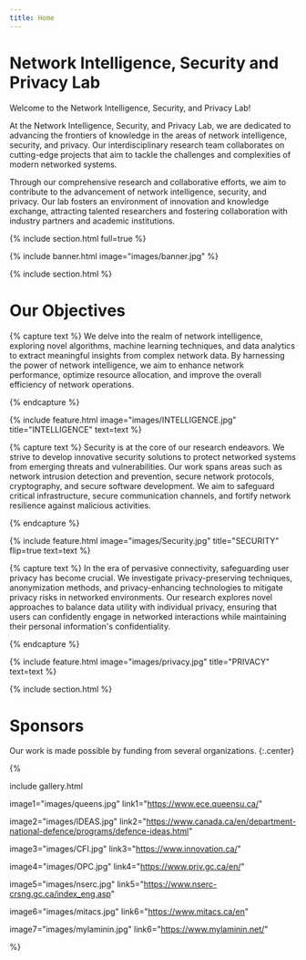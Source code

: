 ```yaml
---
title: Home
---
```


# Network Intelligence, Security and Privacy Lab

Welcome to the Network Intelligence, Security, and Privacy Lab!

At the Network Intelligence, Security, and Privacy Lab, we are dedicated to advancing the frontiers of knowledge in the areas of network intelligence, security, and privacy. Our interdisciplinary research team collaborates on cutting-edge projects that aim to tackle the challenges and complexities of modern networked systems.

Through our comprehensive research and collaborative efforts, we aim to contribute to the advancement of network intelligence, security, and privacy. Our lab fosters an environment of innovation and knowledge exchange, attracting talented researchers and fostering collaboration with industry partners and academic institutions.


{% include section.html full=true %}

{% include banner.html image="images/banner.jpg" %}

{% include section.html %}

# Our Objectives

{% capture text %}
We delve into the realm of network intelligence, exploring novel algorithms, machine learning techniques, and data analytics to extract meaningful insights from complex network data. By harnessing the power of network intelligence, we aim to enhance network performance, optimize resource allocation, and improve the overall efficiency of network operations.

{% endcapture %}

{%
  include feature.html
  image="images/INTELLIGENCE.jpg"
  title="INTELLIGENCE"
  text=text
%}

{% capture text %}
Security is at the core of our research endeavors. We strive to develop innovative security solutions to protect networked systems from emerging threats and vulnerabilities. Our work spans areas such as network intrusion detection and prevention, secure network protocols, cryptography, and secure software development. We aim to safeguard critical infrastructure, secure communication channels, and fortify network resilience against malicious activities.

{% endcapture %}

{%
  include feature.html
  image="images/Security.jpg"
  title="SECURITY"
  flip=true
  text=text
%}

{% capture text %}
In the era of pervasive connectivity, safeguarding user privacy has become crucial. We investigate privacy-preserving techniques, anonymization methods, and privacy-enhancing technologies to mitigate privacy risks in networked environments. Our research explores novel approaches to balance data utility with individual privacy, ensuring that users can confidently engage in networked interactions while maintaining their personal information's confidentiality.

{% endcapture %}

{%
  include feature.html
  image="images/privacy.jpg"
  title="PRIVACY"
  text=text
%}

{% include section.html %}

# Sponsors

Our work is made possible by funding from several organizations.
{:.center}

{%
 
  include gallery.html

  image1="images/queens.jpg"
  link1="https://www.ece.queensu.ca/"


  image2="images/IDEAS.jpg"
  link2="https://www.canada.ca/en/department-national-defence/programs/defence-ideas.html"


  image3="images/CFI.jpg"
  link3="https://www.innovation.ca/"


  image4="images/OPC.jpg"
  link4="https://www.priv.gc.ca/en/"


  image5="images/nserc.jpg"
  link5="https://www.nserc-crsng.gc.ca/index_eng.asp"


  image6="images/mitacs.jpg"
  link6="https://www.mitacs.ca/en"


  image7="images/mylaminin.jpg"
  link6="https://www.mylaminin.net/"

%}
